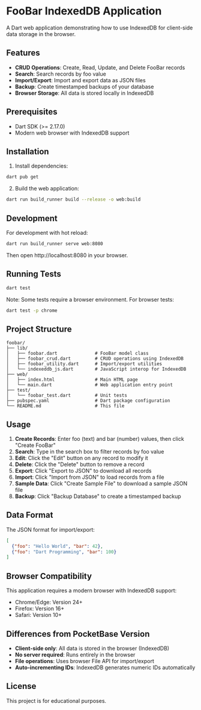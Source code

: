 # FooBar IndexedDB Application

A Dart web application demonstrating how to use IndexedDB for client-side data storage in the browser.

## Features

- **CRUD Operations**: Create, Read, Update, and Delete FooBar records
- **Search**: Search records by foo value
- **Import/Export**: Import and export data as JSON files
- **Backup**: Create timestamped backups of your database
- **Browser Storage**: All data is stored locally in IndexedDB

## Prerequisites

- Dart SDK (>= 2.17.0)
- Modern web browser with IndexedDB support

## Installation

1. Install dependencies:
```bash
dart pub get
```

2. Build the web application:
```bash
dart run build_runner build --release -o web:build
```

## Development

For development with hot reload:
```bash
dart run build_runner serve web:8080
```

Then open http://localhost:8080 in your browser.

## Running Tests

```bash
dart test
```

Note: Some tests require a browser environment. For browser tests:
```bash
dart test -p chrome
```

## Project Structure

```
foobar/
├── lib/
│   ├── foobar.dart              # FooBar model class
│   ├── foobar_crud.dart         # CRUD operations using IndexedDB
│   ├── foobar_utility.dart      # Import/export utilities
│   └── indexeddb_js.dart        # JavaScript interop for IndexedDB
├── web/
│   ├── index.html               # Main HTML page
│   └── main.dart                # Web application entry point
├── test/
│   └── foobar_test.dart         # Unit tests
├── pubspec.yaml                 # Dart package configuration
└── README.md                    # This file
```

## Usage

1. **Create Records**: Enter foo (text) and bar (number) values, then click "Create FooBar"
2. **Search**: Type in the search box to filter records by foo value
3. **Edit**: Click the "Edit" button on any record to modify it
4. **Delete**: Click the "Delete" button to remove a record
5. **Export**: Click "Export to JSON" to download all records
6. **Import**: Click "Import from JSON" to load records from a file
7. **Sample Data**: Click "Create Sample File" to download a sample JSON file
8. **Backup**: Click "Backup Database" to create a timestamped backup

## Data Format

The JSON format for import/export:
```json
[
  {"foo": "Hello World", "bar": 42},
  {"foo": "Dart Programming", "bar": 100}
]
```

## Browser Compatibility

This application requires a modern browser with IndexedDB support:
- Chrome/Edge: Version 24+
- Firefox: Version 16+
- Safari: Version 10+

## Differences from PocketBase Version

- **Client-side only**: All data is stored in the browser (IndexedDB)
- **No server required**: Runs entirely in the browser
- **File operations**: Uses browser File API for import/export
- **Auto-incrementing IDs**: IndexedDB generates numeric IDs automatically

## License

This project is for educational purposes.
